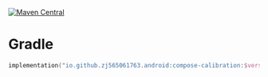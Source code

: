[![Maven Central](https://img.shields.io/maven-central/v/io.github.zj565061763.android/compose-calibration)](https://central.sonatype.com/search?q=g:io.github.zj565061763.android+compose-calibration)

# Gradle

```kotlin
implementation("io.github.zj565061763.android:compose-calibration:$version")
```
